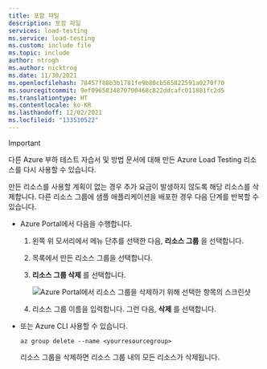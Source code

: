 ```yaml
---
title: 포함 파일
description: 포함 파일
services: load-testing
ms.service: load-testing
ms.custom: include file
ms.topic: include
author: ntrogh
ms.author: nicktrog
ms.date: 11/30/2021
ms.openlocfilehash: 78457f88b3b1781fe9b80cb565822591a0270f70
ms.sourcegitcommit: 9ef0965834870700468c822ddcafc011881fc2d5
ms.translationtype: HT
ms.contentlocale: ko-KR
ms.lasthandoff: 12/02/2021
ms.locfileid: "133510522"
---
```

>[!IMPORTANT]
>다른 Azure 부하 테스트 자습서 및 방법 문서에 대해 만든 Azure Load Testing 리소스를 다시 사용할 수 있습니다. 

만든 리소스를 사용할 계획이 없는 경우 추가 요금이 발생하지 않도록 해당 리소스를 삭제합니다. 다른 리소스 그룹에 샘플 애플리케이션을 배포한 경우 다음 단계를 반복할 수 있습니다.

* Azure Portal에서 다음을 수행합니다.
    1. 왼쪽 위 모서리에서 메뉴 단추를 선택한 다음, **리소스 그룹** 을 선택합니다.
 
    1. 목록에서 만든 리소스 그룹을 선택합니다.

    1. **리소스 그룹 삭제** 를 선택합니다.

       ![Azure Portal에서 리소스 그룹을 삭제하기 위해 선택한 항목의 스크린샷](./media/alt-delete-resource-group/delete-resources.png)

    1. 리소스 그룹 이름을 입력합니다. 그런 다음, **삭제** 를 선택합니다.

* 또는 Azure CLI 사용할 수 있습니다.
   
   ```azurecli
   az group delete --name <yourresourcegroup>
   ```
   리소스 그룹을 삭제하면 리소스 그룹 내의 모든 리소스가 삭제됩니다. 
